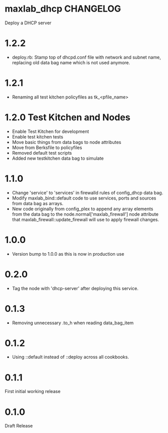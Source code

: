 # maxlab_dhcp CHANGELOG

Deploy a DHCP server

# 1.2.2

* deploy.rb: Stamp top of dhcpd.conf file with network and subnet name, replacing old data bag name which is not used anymore.

# 1.2.1

* Renaming all test kitchen policyfiles as tk_<pfile_name>

# 1.2.0 Test Kitchen and Nodes

* Enable Test Kitchen for development
* Enable test kitchen tests
* Move basic things from data bags to node attributes
* Move from Berksfile to policyfiles
* Removed default test scripts
* Added new testkitchen data bag to simulate

# 1.1.0

* Change 'service' to 'services' in firewalld rules of config_dhcp data bag.
* Modify maxlab_bind::default code to use services, ports and sources from data bag as arrays.
* New code originally from config_plex to append any array elements from the data bag to the node.normal['maxlab_firewall'] node attribute that maxlab_firewall::update_firewall will use to apply firewall changes.

# 1.0.0

* Version bump to 1.0.0 as this is now in production use

# 0.2.0

* Tag the node with 'dhcp-server' after deploying this service.

# 0.1.3

* Removing unnecessary .to_h when reading data_bag_item

# 0.1.2

* Using ::default instead of ::deploy across all cookbooks.

# 0.1.1

First initial working release

# 0.1.0

Draft Release
